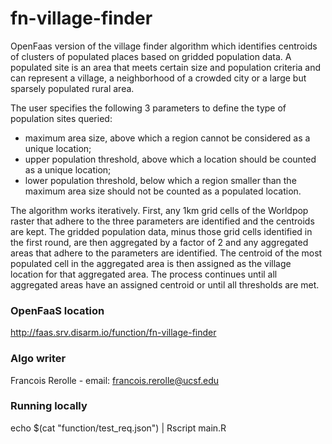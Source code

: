 # fn-village-finder
OpenFaas version of the village finder algorithm which identifies centroids of clusters of populated places based on gridded population data. A populated site is an area that meets certain size and population criteria and can represent a village, a neighborhood of a crowded city or a large but sparsely populated rural area.

The user specifies the following 3 parameters to define the type of population sites queried:

* maximum area size, above which a region cannot be considered as a unique location;
* upper population threshold, above which a location should be counted as a unique location;
* lower population threshold, below which a region smaller than the maximum area size should not be counted as a populated location.

The algorithm works iteratively. First, any 1km grid cells of the Worldpop raster that adhere to the three parameters are identified and the centroids are kept. The gridded population data, minus those grid cells identified in the first round, are then aggregated by a factor of 2 and any aggregated areas that adhere to the parameters are identified. The centroid of the most populated cell in the aggregated area is then assigned as the village location for that aggregated area. The process continues until all aggregated areas have an assigned centroid or until all thresholds are met.

### OpenFaaS location
http://faas.srv.disarm.io/function/fn-village-finder

### Algo writer
Francois Rerolle  - email: francois.rerolle@ucsf.edu

### Running locally
echo $(cat "function/test_req.json") | Rscript main.R
